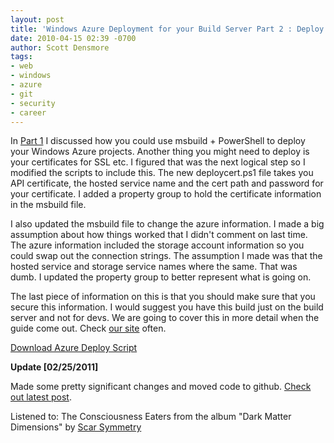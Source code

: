 ```yaml
---
layout: post
title: 'Windows Azure Deployment for your Build Server Part 2 : Deploy Certs'
date: 2010-04-15 02:39 -0700
author: Scott Densmore
tags:
- web
- windows
- azure
- git
- security
- career
---
```


In [Part 1](ttp://scottdensmore.micro.blog/2010/03/28/azure-deployment-for-your-build-server.html) I discussed how you could use msbuild + PowerShell to deploy your Windows Azure projects. Another thing you might need to deploy is your certificates for SSL etc. I figured that was the next logical step so I modified the scripts to include this. The new deploycert.ps1 file takes you API certificate, the hosted service name and the cert path and password for your certificate. I added a property group to hold the certificate information in the msbuild file.

I also updated the msbuild file to change the azure information. I made a big assumption about how things worked that I didn't comment on last time. The azure information included the storage account information so you could swap out the connection strings. The assumption I made was that the hosted service and storage service names where the same. That was dumb. I updated the property group to better represent what is going on.

The last piece of information on this is that you should make sure that you secure this information. I would suggest you have this build just on the build server and not for devs. We are going to cover this in more detail when the guide come out. Check [our site](http://wag.codeplex.com) often.

[Download Azure Deploy Script](/assets/files/AzureDeploy.zip)

**Update \[02/25/2011\]**

Made some pretty significant changes and moved code to github.  [Check out latest post](http://scottdensmore.typepad.com/blog/2011/02/another-update-for-the-deployment-scripts-for-windows-azure.html).

Listened to: The Consciousness Eaters from the album "Dark Matter Dimensions" by [Scar Symmetry](http://www.google.com/search?q=%22Scar%20Symmetry%22)